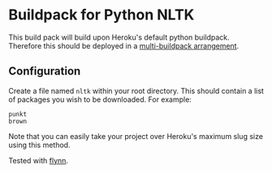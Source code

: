 # Buildpack for Python NLTK

This build pack will build upon Heroku's default python buildpack.
Therefore this should be deployed in a
[multi-buildpack arrangement](https://devcenter.heroku.com/articles/using-multiple-buildpacks-for-an-app).

## Configuration

Create a file named `nltk` within your root directory. This should
contain a list of packages you wish to be downloaded. For example:

```
punkt
brown
```

Note that you can easily take your project over Heroku's maximum
slug size using this method.

Tested with [flynn](http://flynn.io).
